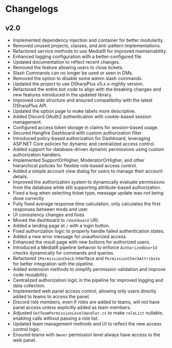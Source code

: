 # Changelogs

## v2.0
- Implemented dependency injection and container for better modularity.
- Removed unused projects, classes, and anti-pattern implementations.
- Refactored service methods to use MediatR for improved maintainability.
- Enhanced logging configuration with a better-configured file.
- Updated documentation to reflect recent changes.
- Removed the feature allowing users to close tickets.
- Slash Commands can no longer be used or seen in DMs.
- Removed the option to disable some admin slash commands.
- Updated the project to use DSharpPlus v5.x.x-nightly version.
- Refactored the entire bot code to align with the breaking changes and new features introduced in the updated library.
- Improved code structure and ensured compatibility with the latest DSharpPlus API.
- Updated the option page to make labels more descriptive.
- Added Discord OAuth2 authentication with cookie-based session management.
- Configured access token storage in claims for session-based usage.
- Secured Hangfire Dashboard with custom authorization filter.
- Introduced policy-based authorization for Dashboard, leveraging ASP.NET Core policies for dynamic and centralized access control.
- Added support for database-driven dynamic permissions using custom authorization handlers.
- Implemented SupportOrHigher, ModeratorOrHigher, and other hierarchical policies for flexible role-based access control.
- Added a simple account view dialog for users to manage their account details.
- Improved the authorization system to dynamically evaluate permissions from the database while still supporting attribute-based authorization.
- Fixed a bug when selecting ticket type, message update was not being done correctly
- Fully fixed average response time calculation, only calculates the first responses between mods and user.
- UI consistency changes and fixes
- Moved the dashboard to `/dashboard` URI.
- Added a landing page at `/` with a login button.
- Fixed authorization logic to properly handle failed authentication states.
- Added a new error message for unauthorized access.
- Enhanced the result page with new buttons for authorized users.
- Introduced a MediatR pipeline behavior to enforce `AuthorizedUserId` checks dynamically for commands and queries.
- Refactored `IPermissionCheck` interface and `PermissionCheckAttribute` for better integration with the pipeline.
- Added extension methods to simplify permission validation and improve code reusability.
- Centralized authorization logic in the pipeline for improved logging and data collection.
- Implemented web panel access control, allowing only users directly added to teams to access the panel.
- Discord role members, even if roles are added to teams, will not have panel access unless explicitly added as team members.
- Adjusted `GetTeamPermissionLevelHandler.cs` to make `roleList` nullable, enabling calls without passing a role list.
- Updated team management methods and UI to reflect the new access control logic.
- Ensured teams with `Owner` permission level always have access to the web panel.
